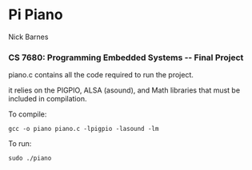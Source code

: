 # Pi Piano

Nick Barnes

### CS 7680: Programming Embedded Systems -- Final Project

piano.c contains all the code required to run the project.

it relies on the PIGPIO, ALSA (asound), and Math libraries that must be included in compilation.

To compile:

```
gcc -o piano piano.c -lpigpio -lasound -lm
```

To run:

```
sudo ./piano
```
